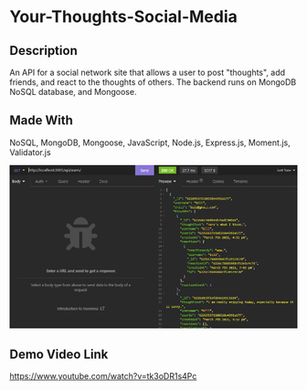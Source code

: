 # Your-Thoughts-Social-Media

## Description
An API for a social network site that allows a user to post "thoughts", add friends, and react to the thoughts of others. The backend runs on MongoDB NoSQL database, and Mongoose. 

## Made With
NoSQL, MongoDB, Mongoose, JavaScript, Node.js, Express.js, Moment.js, Validator.js

![Social network api](./images/Capture.PNG)

## Demo Video Link
https://www.youtube.com/watch?v=tk3oDR1s4Pc
